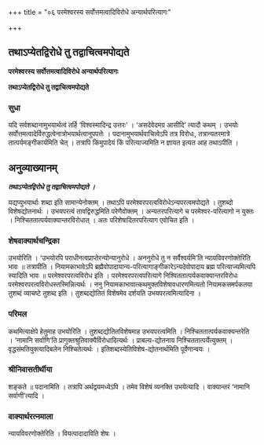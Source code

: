 +++
title = "०६ परमेश्वरस्य सर्वोत्तमत्वादिविरोधे अन्यार्थपरित्यागः"

+++


## तथाऽप्येतद्विरोधे तु तद्वाचित्वमपोद्यते

**परमेश्वरस्य सर्वोत्तमत्वादिविरोधे अन्यार्थपरित्यागः**

**तथाऽप्येतद्विरोधे तु तद्वाचित्वमपोद्यते**

### **सुधा**

यदि सर्वशब्दानामुभयार्थत्वं तर्हि ‘विश्वस्मादिन्द्र उत्तरः’ । ‘असदेवेदमग्र आसीदि’ त्यादौ कथम् । उभयोः सर्वोत्तमत्वादेर्विरुद्धत्वेनात्रोभयार्थत्वानुपपत्तेः । पदानामुभयार्थवाचित्वेऽपि तत्र विरोधः, तत्रान्यतरमात्रे तात्पर्यमङ्गीकार्यमिति चेत् । तत्रापि किमुपादेयं किं परित्याज्यमिति न ज्ञायत इत्यत आह तथाऽपीति ।

## **अनुव्याख्यानम्**

***तथाऽप्येतद्विरोधे तु तद्वाचित्वमपोद्यते ।***

यद्यप्युभयार्थाः शब्दा इति सामान्येनोक्तम् । तथाऽपि परमेश्वरपरत्वविरोधेऽन्यपरत्वमपोद्यते । तुशब्दो विशेषद्योतनार्थः । उभयपरत्वं तावद्विरुद्धमिति परेणैवोक्तम् । अन्यतरपरित्यागे च परमेश्वर-परित्यागो न युक्तः । निश्चिततात्पर्यवाक्यान्तरविरोधात् । अतः परिशेषादितरपरित्याग एवोचित इति ।

### **शेषवाक्यार्थचन्द्रिका**

उभयोरिति । ‘उभयोरपि पराधीनत्वप्राप्तेरन्योन्यानुरोधे । अननुरोधे तु न सर्वैश्वर्यमि’ति न्यायविवरणोक्तेरिति भावः ॥ तत्रापीति । नियामकाभावेऽपि ब्रह्मैवोपादायान्य-परित्यागाङ्गीकारेऽन्यदेवोपादाय ब्रह्म परित्याज्यमित्यपि स्यादिति भावः ॥ परमेश्वरपरत्वविरोध इति । परमेश्वरपरत्वपरित्यागे निश्विततात्पर्यकवाक्यान्तरविरोधः परमेश्वरपरत्वविरोधस्तस्मिन्नित्यर्थः । ननु नियामकाभावात्कथमुक्तविशेषावधारणमित्यतो नियामकसमर्पकतया तुशब्दं व्याचष्टे तुशब्द इति । तुशब्दद्योतितं विशेषमेव दर्शयति उभयपरत्वमित्यादिना ।

### **परिमल**

कथमित्याक्षेपे हेतुमाह उभयोरिति । तुशब्दद्योतितविशेषमाह उभयपरत्वमिति । निश्चिततात्पर्यकवाक्यन्तरेति । ‘नामानि सर्वाणि’ति प्रागुक्तश्रुतिवाक्यैर्विरोधादित्यर्थः । प्राबल्य-द्योतनाय निश्चिततात्पर्येत्युक्तम् । वृद्धसंमतियुक्त्यादिबलेन निश्चितेत्यर्थः । इतिशब्दस्येतिविशेष-द्योतनार्थमिति पूर्वेणान्वयः ।

### **श्रीनिवासतीर्थीया**

शङ्कते ॥ पदानामिति । तत्रापि अर्थद्वयमध्येऽपि । तमेव विशेषं व्यनक्ति उभयेत्यादि । वाक्यान्तरं ‘नामानि सर्वाणी’त्यादि ।

### **वाक्यार्थरत्नमाला**

न्यायविवरणोक्तेरिति । वियत्पादादाविति शेषः ।

